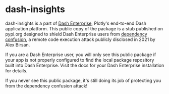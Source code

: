 # dash-insights

dash-insights is a part of [Dash Enterprise](https://plotly.com/dash/),
Plotly's end-to-end Dash application platform. This public copy of the package
is a stub published on pypi.org designed to shield Dash Enterprise users from
[dependency confusion](https://medium.com/@alex.birsan/dependency-confusion-4a5d60fec610),
a remote code execution attack publicly disclosed in 2021 by Alex Birsan.

If you are a Dash Enterprise user, you will only see this public package if your
app is not properly configured to find the local package repository built into
Dash Enterprise. Visit the docs for your Dash Enterprise installation for details.

If you never see this public package, it's still doing its job of protecting you
from the dependency confusion attack!
